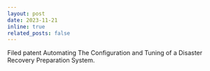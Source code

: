 ```yaml
---
layout: post
date: 2023-11-21
inline: true
related_posts: false
---
```


Filed patent Automating The Configuration and Tuning of a Disaster Recovery Preparation System.
